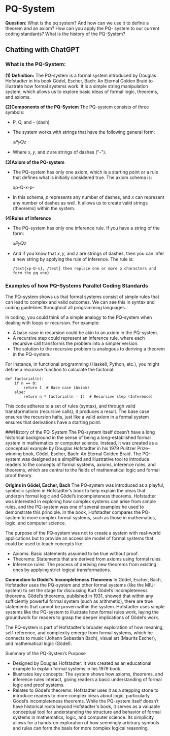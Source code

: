 # PQ-System
**Question:** What is the pq system? And how can we use it to define a theorem and an axiom? How can you apply the PQ- system to our current coding standards? What is the history of the PQ-System? 

## Chatting with ChatGPT

### What is the PQ-System:
**(1) Definition:** The PQ-system is a formal system introduced by Douglas Hofstadter in his book Gödel, Escher, Bach: An Eternal Golden Braid to illustrate how formal systems work. It is a simple string manipulation system, which allows us to explore basic ideas of formal logic, theorems, and axioms.

**(2)Components of the PQ-System**
The PQ-system consists of three symbols:

- P, Q, and - (dash)
- The system works with strings that have the following general form:

    𝑥𝑃𝑦𝑄𝑧
  
- Where 𝑥, 𝑦, and 𝑧 are strings of dashes ("-").

**(3)Axiom of the PQ-system**
- The PQ-system has only one axiom, which is a starting point or a rule that defines what is initially considered true. The axiom schema is:

    xp-Q-x-p-

- In this schema, 𝑝 represents any number of dashes, and 𝑥 can represent any number of dashes as well. It allows us to create valid strings (theorems) within the system.

**(4)Rules of Inference**
- The PQ-system has only one inference rule. If you have a string of the form:

    𝑥𝑃𝑦𝑄𝑧
- And if you know that 𝑥, 𝑦, and 𝑧 are strings of dashes, then you can infer a new string by applying the rule of inference. The rule is:

      /text{xp-Q-x}, /text{ then replace one or more p characters and form the pq one}


### Examples of how PQ-Systems Parallel Coding Standards
The PQ-system shows us that formal systems consist of simple rules that can lead to complex and valid outcomes. We can see this in syntax and coding guidelines throughout all programming languages.

In coding, you could think of a simple analogy to the PQ-system when dealing with loops or recursion. For example:
- A base case in recursion could be akin to an axiom in the PQ-system.
- A recursive step could represent an inference rule, where each recursive call transforms the problem into a simpler version.
- The solution to the recursive problem is analogous to deriving a theorem in the PQ-system.

For instance, in functional programming (Haskell, Python, etc.), you might define a recursive function to calculate the factorial:

    def factorial(n):
        if n == 0:
            return 1  # Base case (Axiom)
        else:
            return n * factorial(n - 1)  # Recursive step (Inference)
        
This code adheres to a set of rules (syntax), and through valid transformations (recursive calls), it produces a result. The base case ensures the recursion halts, just like a valid axiom in a formal system ensures that derivations have a starting point.

###History of the PQ-System
The PQ-system itself doesn’t have a long historical background in the sense of being a long-established formal system in mathematics or computer science. Instead, it was created as a conceptual example by Douglas Hofstadter in his 1979 Pulitzer Prize-winning book, Gödel, Escher, Bach: An Eternal Golden Braid. The PQ-system was designed as a simplified and illustrative tool to introduce readers to the concepts of formal systems, axioms, inference rules, and theorems, which are central to the fields of mathematical logic and formal proof theory.

**Origins in Gödel, Escher, Bach**
The PQ-system was introduced as a playful, symbolic system in Hofstadter’s book to help explain the ideas that underpin formal logic and Gödel’s incompleteness theorems. Hofstadter was interested in exploring how complex systems can arise from simple rules, and the PQ-system was one of several examples he used to demonstrate this principle. In the book, Hofstadter compares the PQ-system to more complex formal systems, such as those in mathematics, logic, and computer science.

The purpose of the PQ-system was not to create a system with real-world applications but to provide an accessible model of formal systems that could be used to teach concepts like:

- Axioms: Basic statements assumed to be true without proof.
- Theorems: Statements that are derived from axioms using formal rules.
- Inference rules: The process of deriving new theorems from existing ones by applying strict logical transformations.
  
**Connection to Gödel's Incompleteness Theorems**
In Gödel, Escher, Bach, Hofstadter uses the PQ-system and other formal systems (like the MIU-system) to set the stage for discussing Kurt Gödel’s incompleteness theorems. Gödel’s theorems, published in 1931, showed that within any sufficiently powerful formal system (such as arithmetic), there are true statements that cannot be proven within the system. Hofstadter uses simple systems like the PQ-system to illustrate how formal rules work, laying the groundwork for readers to grasp the deeper implications of Gödel’s work.

The PQ-system is part of Hofstadter's broader exploration of how meaning, self-reference, and complexity emerge from formal systems, which he connects to music (Johann Sebastian Bach), visual art (Maurits Escher), and mathematical logic (Gödel).

Summary of the PQ-System’s Purpose
- Designed by Douglas Hofstadter: It was created as an educational example to explain formal systems in his 1979 book.
- Illustrates key concepts: The system shows how axioms, theorems, and inference rules interact, giving readers a basic understanding of formal logic and proof systems.
- Relates to Gödel’s theorems: Hofstadter uses it as a stepping stone to introduce readers to more complex ideas about logic, particularly Gödel’s incompleteness theorems.
While the PQ-system itself doesn’t have historical roots beyond Hofstadter's book, it serves as a valuable conceptual tool for understanding the structure and behavior of formal systems in mathematics, logic, and computer science. Its simplicity allows for a hands-on exploration of how seemingly arbitrary symbols and rules can form the basis for more complex logical reasoning.
